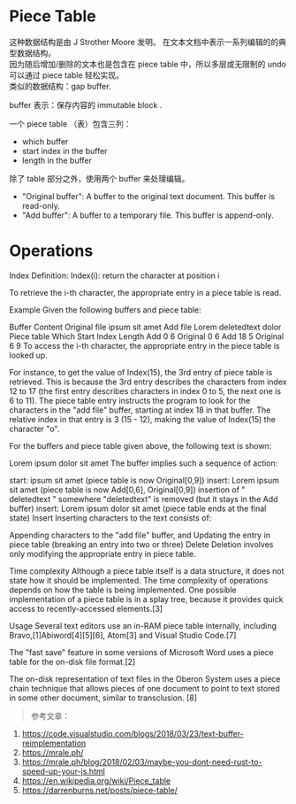 
# Piece Table

这种数据结构是由 J Strother Moore 发明。 
在文本文档中表示一系列编辑的的典型数据结构。  
因为随后增加/删除的文本也是包含在 piece table 中，所以多层或无限制的 undo 可以通过 piece table 轻松实现。  
类似的数据结构：gap buffer.    

buffer 表示：保存内容的 immutable block .

一个 piece table （表）包含三列：
* which buffer
* start index in the buffer
* length in the buffer

除了 table 部分之外，使用两个 buffer 来处理编辑。       
* "Original buffer": A buffer to the original text document. This buffer is read-only.      
* "Add buffer": A buffer to a temporary file. This buffer is append-only.       












# Operations
Index
Definition: Index(i): return the character at position i

To retrieve the i-th character, the appropriate entry in a piece table is read.

Example
Given the following buffers and piece table:

Buffer	Content
Original file	ipsum sit amet
Add file	Lorem deletedtext dolor
Piece table
Which	Start Index	Length
Add	0	6
Original	0	6
Add	18	5
Original	6	9
To access the i-th character, the appropriate entry in the piece table is looked up.

For instance, to get the value of Index(15), the 3rd entry of piece table is retrieved. This is because the 3rd entry describes the characters from index 12 to 17 (the first entry describes characters in index 0 to 5, the next one is 6 to 11). The piece table entry instructs the program to look for the characters in the "add file" buffer, starting at index 18 in that buffer. The relative index in that entry is 3 (15 - 12), making the value of Index(15) the character "o".

For the buffers and piece table given above, the following text is shown:

Lorem ipsum dolor sit amet
The buffer implies such a sequence of action:

start:   ipsum  sit amet              (piece table is now Original[0,9])
insert:  Lorem ipsum  sit amet        (piece table is now Add[0,6], Original[0,9])
insertion of " deletedtext " somewhere
"deletedtext" is removed              (but it stays in the Add buffer)
insert:  Lorem ipsum dolor sit amet   (piece table ends at the final state)
Insert
Inserting characters to the text consists of:

Appending characters to the "add file" buffer, and
Updating the entry in piece table (breaking an entry into two or three)
Delete
Deletion involves only modifying the appropriate entry in piece table.

Time complexity
Although a piece table itself is a data structure, it does not state how it should be implemented. The time complexity of operations depends on how the table is being implemented. One possible implementation of a piece table is in a splay tree, because it provides quick access to recently-accessed elements.[3]

Usage
Several text editors use an in-RAM piece table internally, including Bravo,[1]Abiword[4][5][6], Atom[3] and Visual Studio Code.[7]

The "fast save" feature in some versions of Microsoft Word uses a piece table for the on-disk file format.[2]

The on-disk representation of text files in the Oberon System uses a piece chain technique that allows pieces of one document to point to text stored in some other document, similar to transclusion. [8]



> 参考文章：
1. https://code.visualstudio.com/blogs/2018/03/23/text-buffer-reimplementation
2. https://mrale.ph/
3. https://mrale.ph/blog/2018/02/03/maybe-you-dont-need-rust-to-speed-up-your-js.html
4. https://en.wikipedia.org/wiki/Piece_table
5. https://darrenburns.net/posts/piece-table/


















